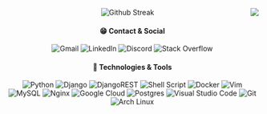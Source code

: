 <img align="right" src="https://c.tenor.com/d-CAulWk0DAAAAAj/anime-girl-cheerleader.gif"></img>

<span align="center" markdown="1">

  ![Github Streak](https://github-readme-streak-stats.herokuapp.com/?user=imHireki&theme=radical)
  
</span>
<span align="center" markdown="1">

  #### 😁 Contact & Social
  ![Gmail](https://img.shields.io/badge/Gmail-D14836?style=for-the-badge&logo=gmail&logoColor=white&link=mailto:test@gmail.com)
  ![LinkedIn](https://img.shields.io/badge/linkedin-%230077B5.svg?style=for-the-badge&logo=linkedin&logoColor=white)
  ![Discord](https://img.shields.io/badge/Hireki%230733-%237289DA.svg?style=for-the-badge&logo=discord&logoColor=white)
  ![Stack Overflow](https://img.shields.io/badge/-Stackoverflow-FE7A16?style=for-the-badge&logo=stack-overflow&logoColor=white)

</span>
<span align="center" markdown="1">

  #### 🚀 Technologies & Tools
  ![Python](https://img.shields.io/badge/python-%2314354C.svg?style=for-the-badge&logo=python&logoColor=white)
  ![Django](https://img.shields.io/badge/django-%23092E20.svg?style=for-the-badge&logo=django&logoColor=white)
  ![DjangoREST](https://img.shields.io/badge/DJANGO-REST-ff1709?style=for-the-badge&logo=django&logoColor=white&color=ff1709&labelColor=ff1709)
  ![Shell Script](https://img.shields.io/badge/shell_script-%23121011.svg?style=for-the-badge&logo=gnu-bash&logoColor=white)
  ![Docker](https://img.shields.io/badge/docker-%230db7ed.svg?style=for-the-badge&logo=docker&logoColor=white)
  ![Vim](https://img.shields.io/badge/VIM-%2311AB00.svg?style=for-the-badge&logo=vim&logoColor=white)
  ![MySQL](https://img.shields.io/badge/mysql-%2300f.svg?style=for-the-badge&logo=mysql&logoColor=white)
  ![Nginx](https://img.shields.io/badge/nginx-%23009639.svg?style=for-the-badge&logo=nginx&logoColor=white)
  ![Google Cloud](https://img.shields.io/badge/GoogleCloud-%234285F4.svg?style=for-the-badge&logo=google-cloud&logoColor=white)
  ![Postgres](https://img.shields.io/badge/postgres-%23316192.svg?style=for-the-badge&logo=postgresql&logoColor=white)
  ![Visual Studio Code](https://img.shields.io/badge/VisualStudioCode-0078d7.svg?style=for-the-badge&logo=visual-studio-code&logoColor=white)
  ![Git](https://img.shields.io/badge/git-%23F05033.svg?style=for-the-badge&logo=git&logoColor=white)
  ![Arch Linux](https://img.shields.io/badge/Arch_Linux-1793D1?style=for-the-badge&logo=arch-linux&logoColor=white)

</span>

<!-- ![Snake animation](https://github.com/imhireki/imhireki/blob/output/github-contribution-grid-snake.svg) -->
